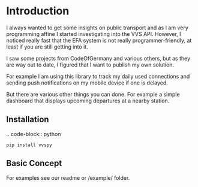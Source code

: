 # Introduction

I always wanted to get some insights on public transport and as I am very programming affine I started investigating into the VVS API.
However, I noticed really fast that the EFA system is not really programmer-friendly, at least if you are still getting into it.

I saw some projects from CodeOfGermany and various others, but as they are way out to date, I figured that I want to publish my own solution.

For example I am using this library to track my daily used connections and sending push notifications on my mobile device if one is delayed.

But there are various other things you can done. For example a simple dashboard that displays upcoming departures at a nearby station.

## Installation

.. code-block:: python

    pip install vvspy

## Basic Concept

For examples see our readme or /example/ folder.
